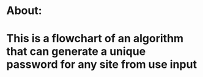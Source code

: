 # About:
# This is a flowchart of an algorithm that can generate a unique password for any site from use input
